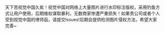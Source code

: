 天下苦视觉中国久矣！视觉中国对网络上大量图片进行水印标注版权，采用钓鱼方式让用户使用，后期维权谋取暴利，无数商家惨遭严重损失！如果贵公司或者个人受到视觉中国的律师函，请提交Issues!后期会提供检测图片侵权方法，希望大家完善~
